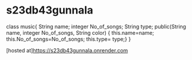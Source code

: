 # s23db43gunnala



class music{ String name; integer No_of_songs; String type; public(String name, integer No_of_songs, String color) { this.name=name; this.No_of_songs=No_of_songs; this.type= type;} }

[hosted at]https://s23db43gunnala.onrender.com
